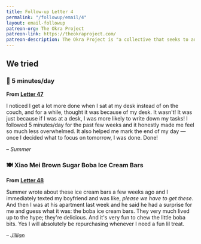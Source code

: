 ```yaml
---
title: Follow-up Letter 4
permalink: "/followup/email/4"
layout: email-followup
patreon-org: The Okra Project
patreon-link: https://theokraproject.com/
patreon-description: The Okra Project is "a collective that seeks to address the global crisis faced by Black Trans people by bringing home cooked, healthy, and culturally specific meals and resources to Black Trans People wherever we can reach them." A full session is $90—help us get there!
---
```


## We tried

### 🔗 5 minutes/day

**From [Letter 47](https://letterstosummer.com/46/)**

I noticed I get a lot more done when I sat at my desk instead of on the couch, and for a while, thought it was because of my desk. It wasn't! It was just because if I was at a desk, I was more likely to write down my tasks! I followed 5 minutes/day for the past few weeks and it honestly made me feel so much less overwhelmed. It also helped me mark the end of my day — once I decided what to focus on tomorrow, I was done. Done!

– *Summer*

### 🍽️ Xiao Mei Brown Sugar Boba Ice Cream Bars

**From [Letter 48](https://letterstosummer.com/48/)**

Summer wrote about these ice cream bars a few weeks ago and I immediately texted my boyfriend and was like, *please we have to get these*. And then I was at his apartment last week and he said he had a surprise for me and guess what it was: the boba ice cream bars. They very much lived up to the hype; they're delicious. And it's very fun to chew the little boba bits. Yes I will absolutely be repurchasing whenever I need a fun lil treat.

– *Jillian*
